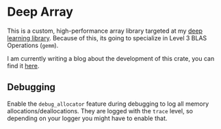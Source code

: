 # Deep Array
This is a custom, high-performance array library targeted at my [deep learning library](https://www.github.com/Wuelle/deep_thought).
Because of this, its going to specialize in Level 3 BLAS Operations (`gemm`).

I am currently writing a blog about the development of this crate, you can find it [here](https://wuelle.github.io/array_docs).

## Debugging
Enable the `debug_allocator` feature during debugging to log all memory allocations/deallocations.
They are logged with the `trace` level, so depending on your logger you might have to enable that.
